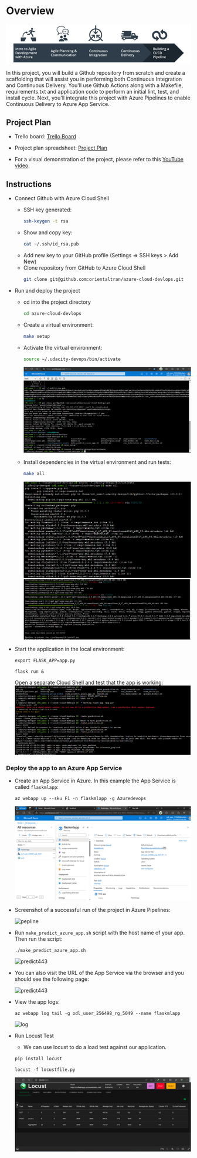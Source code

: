 # Overview

![oulinr](./screenshots/overview.png)

In this project, you will build a Github repository from scratch and create a scaffolding that will assist you in performing both Continuous Integration and Continuous Delivery. You'll use Github Actions along with a Makefile, requirements.txt and application code to perform an initial lint, test, and install cycle. Next, you'll integrate this project with Azure Pipelines to enable Continuous Delivery to Azure App Service.

## Project Plan
* Trello board: [Trello Board](https://trello.com/b/ZmXCqD4B/udacity-project-02)
* Project plan spreadsheet: [Project Plan](https://docs.google.com/spreadsheets/d/1ttoCh0Rcr2TrOr6ikpj6ZwxgfZ0UGhSptB6PCeKvsDM/edit#gid=0)

* For a visual demonstration of the project, please refer to this [YouTube video](https://www.youtube.com/watch?v=In43hcrVnCc).

## Instructions

* Connect Github with Azure Cloud Shell
   - SSH key generated:
     ```bash
     ssh-keygen -t rsa
     ```
   - Show and copy key:
     ```bash
     cat ~/.ssh/id_rsa.pub
     ```
   - Add new key to your GitHub profile (Settings => SSH keys > Add New)
   - Clone repository from GitHub to Azure Cloud Shell
     ```bash
     git clone git@github.com:orientaltran/azure-cloud-devlops.git
     ```

* Run and deploy the project
   - cd into the project directory
     ```bash
     cd azure-cloud-devlops
     ```
   - Create a virtual environment:
     ```bash
     make setup
      ```
   - Activate the virtual environment:
     ```bash
     source ~/.udacity-devops/bin/activate
     ```
     ![make setup](./screenshots/make_setup.png)

   - Install dependencies in the virtual environment and run tests:
     ```bash
     make all
     ```
     ![makeall](./screenshots/make_all.png)
     ![makeall](./screenshots/make_all_2.png)

* Start the application in the local environment:
     ```shell
     export FLASK_APP=app.py
     ```

     ```shell
     flask run &
     ```
    Open a separate Cloud Shell and test that the app is working:
    ![makepredic](./screenshots/make_prediction.png)

### Deploy the app to an Azure App Service

* Create an App Service in Azure. In this example the App Service is called `flaskmlapp`:

     ```shell
     az webapp up --sku F1 -n flaskmlapp -g Azuredevops
     ```

     ![app](./screenshots/webapp.png)

* Screenshot of a successful run of the project in Azure Pipelines:

     ![pepline](./screenshots/pepline.png)

* Run `make_predict_azure_app.sh` script with the host name of your app. Then run the script:

     ```shell
     ./make_predict_azure_app.sh 
     ```

     ![predict443](./screenshots/predict443.png)

* You can also visit the URL of the App Service via the browser and you should see the following page:

     ![predict443](./screenshots/url.png)

* View the app logs:

     ```shell
     az webapp log tail -g odl_user_256498_rg_5049 --name flaskmlapp
     ```

     ![log](./screenshots/log.png)

* Run Locust Test
    
    - We can use locust to do a load test against our application. 

     ```shell
     pip install locust
     ```

     ```shell
     locust -f locustfile.py
     ```

     ![log](./screenshots/locust.png)